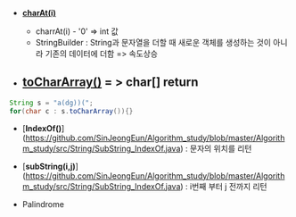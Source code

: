  - [**charAt(i)**](https://github.com/SinJeongEun/Algorithm_study/blob/master/Algorithm_study/src/String/String_charAt_01.java)

    - charrAt(i) - '0' => int 값
    - StringBuilder : String과 문자열을 더할 때 새로운 객체를 생성하는 것이 아니라 기존의 데이터에 더함 => 속도상승

- [**toCharArray()**](https://github.com/SinJeongEun/Algorithm_study/blob/master/Algorithm_study/src/String/ToCharArray.java) = > char[] return
   - 
```java
String s = "a(dg))(";
for(char c : s.toCharArray()){}
```

- [**IndexOf()**] (https://github.com/SinJeongEun/Algorithm_study/blob/master/Algorithm_study/src/String/SubString_IndexOf.java) : 문자의 위치를 리턴

- [**subString(i,j)**] (https://github.com/SinJeongEun/Algorithm_study/blob/master/Algorithm_study/src/String/SubString_IndexOf.java) : i번째 부터 j 전까지 리턴

- Palindrome
